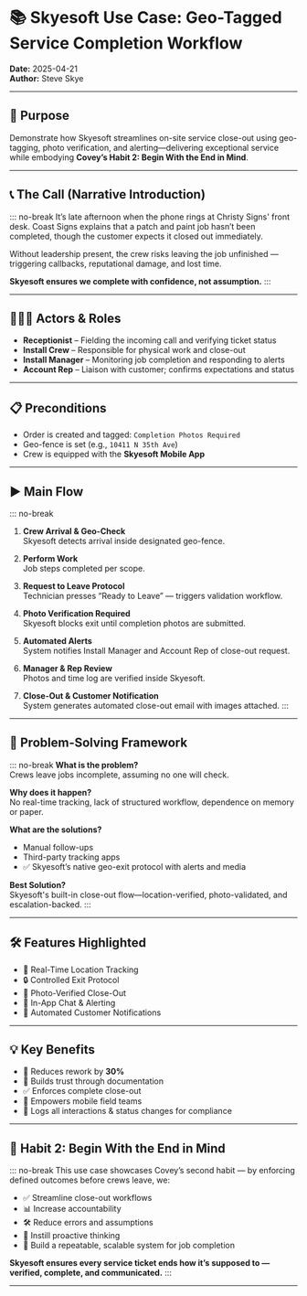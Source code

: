 # 📚 Skyesoft Use Case: Geo-Tagged Service Completion Workflow

**Date:** 2025-04-21  
**Author:** Steve Skye

---

## 🎯 Purpose

Demonstrate how Skyesoft streamlines on-site service close-out using geo-tagging, photo verification, and alerting—delivering exceptional service while embodying **Covey’s Habit 2: Begin With the End in Mind**.

---

## 📞 The Call (Narrative Introduction)

::: no-break
It’s late afternoon when the phone rings at Christy Signs' front desk. Coast Signs explains that a patch and paint job hasn’t been completed, though the customer expects it closed out immediately.

Without leadership present, the crew risks leaving the job unfinished — triggering callbacks, reputational damage, and lost time.

**Skyesoft ensures we complete with confidence, not assumption.**
:::

---

## 🧑‍🤝‍🧑 Actors & Roles

- **Receptionist** – Fielding the incoming call and verifying ticket status  
- **Install Crew** – Responsible for physical work and close-out  
- **Install Manager** – Monitoring job completion and responding to alerts  
- **Account Rep** – Liaison with customer; confirms expectations and status  

---

## 📋 Preconditions

- Order is created and tagged: `Completion Photos Required`  
- Geo-fence is set (e.g., `10411 N 35th Ave`)  
- Crew is equipped with the **Skyesoft Mobile App**  

---

## ▶️ Main Flow

::: no-break
1. **Crew Arrival & Geo-Check**  
   Skyesoft detects arrival inside designated geo-fence.

2. **Perform Work**  
   Job steps completed per scope.

3. **Request to Leave Protocol**  
   Technician presses “Ready to Leave” — triggers validation workflow.

4. **Photo Verification Required**  
   Skyesoft blocks exit until completion photos are submitted.

5. **Automated Alerts**  
   System notifies Install Manager and Account Rep of close-out request.

6. **Manager & Rep Review**  
   Photos and time log are verified inside Skyesoft.

7. **Close-Out & Customer Notification**  
   System generates automated close-out email with images attached.
:::

---

## 🧩 Problem-Solving Framework

::: no-break
**What is the problem?**  
Crews leave jobs incomplete, assuming no one will check.

**Why does it happen?**  
No real-time tracking, lack of structured workflow, dependence on memory or paper.

**What are the solutions?**  
- Manual follow-ups  
- Third-party tracking apps  
- ✅ Skyesoft’s native geo-exit protocol with alerts and media

**Best Solution?**  
Skyesoft's built-in close-out flow—location-verified, photo-validated, and escalation-backed.
:::

---

## 🛠 Features Highlighted

- 📍 Real-Time Location Tracking  
- 🔒 Controlled Exit Protocol  
- 📸 Photo-Verified Close-Out  
- 💬 In-App Chat & Alerting  
- 📧 Automated Customer Notifications  

---

## 💡 Key Benefits

- 🧹 Reduces rework by **30%**  
- 🤝 Builds trust through documentation  
- ✅ Enforces complete close-out  
- 📲 Empowers mobile field teams  
- 🧾 Logs all interactions & status changes for compliance  

---

## 🔁 Habit 2: Begin With the End in Mind

::: no-break
This use case showcases Covey’s second habit — by enforcing defined outcomes before crews leave, we:

- ✅ Streamline close-out workflows  
- 📊 Increase accountability  
- 🛠 Reduce errors and assumptions  
- 🧠 Instill proactive thinking  
- 🔁 Build a repeatable, scalable system for job completion  

**Skyesoft ensures every service ticket ends how it’s supposed to — verified, complete, and communicated.**
:::

---
